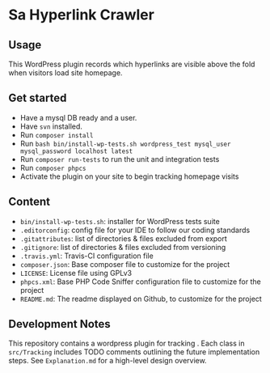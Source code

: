 # Sa Hyperlink Crawler

## Usage
This WordPress plugin records which hyperlinks are visible above the fold when visitors load site homepage.

## Get started
- Have a mysql DB ready and a user.
- Have `svn` installed.
- Run `composer install`
- Run `bash bin/install-wp-tests.sh wordpress_test mysql_user mysql_password localhost latest`
- Run `composer run-tests` to run the unit and integration tests
- Run `composer phpcs`
- Activate the plugin on your site to begin tracking homepage visits

## Content
* `bin/install-wp-tests.sh`: installer for WordPress tests suite
* `.editorconfig`: config file for your IDE to follow our coding standards
* `.gitattributes`: list of directories & files excluded from export
* `.gitignore`: list of directories & files excluded from versioning
* `.travis.yml`: Travis-CI configuration file
* `composer.json`: Base composer file to customize for the project
* `LICENSE`: License file using GPLv3
* `phpcs.xml`: Base PHP Code Sniffer configuration file to customize for the project
* `README.md`: The readme displayed on Github, to customize for the project

## Development Notes
This repository contains a wordpress plugin for tracking . Each class in `src/Tracking` includes TODO comments outlining the future implementation steps. See `Explanation.md` for a high-level design overview.